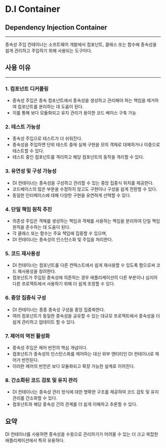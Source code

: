 # D.I Container

## Dependency Injection Container

***

종속성 주입 컨테이너는 소프트웨어 개발에서 컴포넌트, 클래스 또는 함수에 종속성을 쉽게 관리하고 주입하기 위해 사용되는 도구이다.

## 사용 이유

***

### 1. 컴포넌트 디커플링

* 종속성 주입은 종속 컴포넌트에서 종속성을 생성하고 관리해야 하는 책임을 제거하여 컴포넌트를 분리하는 데 도움이 된다.
* 이를 통해 보다 모듈화되고 유지 관리가 용이한 코드 베이스 구축 가능

### 2. 테스트 가능성

* 종속성 주입으로 테스트가 더 쉬워진다.
* 종속성을 주입하면 단위 테스트 중에 실제 구현을 모의 객체로 대체하거나 이중으로 테스트할 수 있다.
* 테스트 중인 컴포넌트를 격리하고 해당 컴포넌트의 동작을 격리할 수 있다.

### 3. 유연성 및 구성 가능성

* DI 컨테이너는 종속성을 구성하고 관리할 수 있는 중앙 집중식 위치를 제공한다.
* 코드베이스의 많은 부분을 수정하지 않고도 구현이나 구성을 쉽게 전환할 수 있다.
* 동일한 인터페이스에 대해 다양한 구현을 유연하게 선택할 수 있다.

### 4. 단일 책임 원칙 추진

* 의존성 주입은 객체를 생성하는 책임과 객체를 사용하는 책임을 분리하여 단일 책임 원칙을 준수하는 데 도움이 된다.
* 각 클래스 또는 함수는 주요 책임에 집중할 수 있으며,
* DI 컨테이너는 종속성의 인스턴스화 및 주입을 처리한다.

### 5. 코드 재사용성

* DI 컨테이너는 컴포넌트를 다른 컨텍스트에서 쉽게 재사용할 수 있도록 함으로써 코드 재사용성을 장려한다.
* 컴포넌트가 주입된 종속성에 의존하는 경우 애플리케이션의 다른 부분이나 심지어 다른 프로젝트에서 사용하기 위해 더 쉽게 조정할 수 있다.

### 6. 중앙 집중식 구성

* DI 컨테이너는 종종 종속성 구성을 중앙 집중화한다.
* 여러 컴포넌트가 동일한 종속성을 공유할 수 있는 대규모 프로젝트에서 종속성을 더 쉽게 관리하고 업데이트 할 수 있다.

### 7. 제어의 역전 활성화

* 종속성 주입은 제어 반전의 핵심 개념이다.
* 컴포넌트가 종속성의 인스턴스화를 제어하는 대신 외부 엔티티인 DI 컨테이너로 제어가 반전된다.
* 이러한 제어의 반전은 보다 모듈화되고 확장 가능한 설계로 이어진다.

### 8. 간소화된 코드 검토 및 유지 관리

* DI 컨테이너는 종속성 관리 방식에 대한 명확한 구조를 제공하여 코드 검토 및 유지 관리를 간소화할 수 있다.
* 컴포넌트와 해당 종속성 간의 관계를 더 쉽게 이해하고 추론할 수 있다.

## 요약

DI 컨테이너를 사용하면 종속성을 수동으로 관리하기가 어려울 수 있는 더 크고 복잡한 애플리케이션에서 특히 유용하다.
